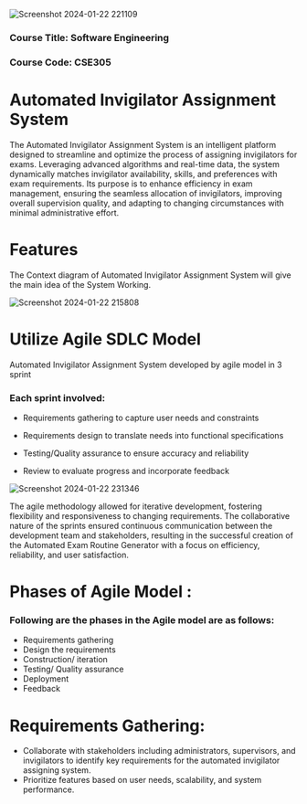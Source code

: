 ![Screenshot 2024-01-22 221109](https://github.com/Mehrajmithu/Automated-Invigilator-Assigning-System/assets/67754468/568f9f56-4c26-41e4-a79c-ab7cec474999)

### Course Title: Software Engineering 
### Course Code: CSE305

# Automated Invigilator Assignment System 

The Automated Invigilator Assignment System is an intelligent platform designed to streamline and optimize the process of assigning invigilators for exams. Leveraging advanced algorithms and real-time data, the system dynamically matches invigilator availability, skills, and preferences with exam requirements. Its purpose is to enhance efficiency in exam management, ensuring the seamless allocation of invigilators, improving overall supervision quality, and adapting to changing circumstances with minimal administrative effort.

# Features 

The Context diagram of Automated Invigilator Assignment System will give the main idea of the System Working.

![Screenshot 2024-01-22 215808](https://github.com/Mehrajmithu/Automated-Invigilator-Assigning-System/assets/67754468/98caccbb-34c9-4e51-985e-a8d9360633c3)

# Utilize Agile SDLC Model 

Automated Invigilator Assignment System developed by agile model in 3 sprint

### Each sprint involved:

- Requirements gathering to capture user needs and constraints

- Requirements design to translate needs into functional specifications

- Testing/Quality assurance to ensure accuracy and reliability

- Review to evaluate progress and incorporate feedback

![Screenshot 2024-01-22 231346](https://github.com/ujjalroy1/Automated-Exam-Routine-Generator/assets/67754468/50e2a27e-aaa5-4aab-8ba1-905b60570fc6)

The agile methodology allowed for iterative development, fostering flexibility and responsiveness to changing requirements. The collaborative nature of the sprints ensured continuous communication between the development team and stakeholders, resulting in the successful creation of the Automated Exam Routine Generator with a focus on efficiency, reliability, and user satisfaction.

# Phases of Agile Model :

### Following are the phases in the Agile model are as follows:

- Requirements gathering
- Design the requirements
- Construction/ iteration
- Testing/ Quality assurance
- Deployment
- Feedback

# Requirements Gathering:
- Collaborate with stakeholders including administrators, supervisors, and invigilators to identify key requirements for the automated invigilator assigning system.
- Prioritize features based on user needs, scalability, and system performance.
  








